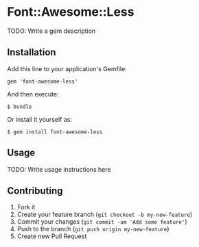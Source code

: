 # Font::Awesome::Less

TODO: Write a gem description

## Installation

Add this line to your application's Gemfile:

    gem 'font-awesome-less'

And then execute:

    $ bundle

Or install it yourself as:

    $ gem install font-awesome-less

## Usage

TODO: Write usage instructions here

## Contributing

1. Fork it
2. Create your feature branch (`git checkout -b my-new-feature`)
3. Commit your changes (`git commit -am 'Add some feature'`)
4. Push to the branch (`git push origin my-new-feature`)
5. Create new Pull Request
